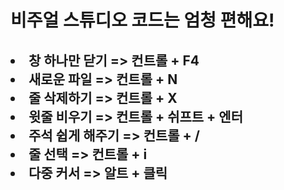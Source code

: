 <h1>비주얼 스튜디오 코드는 엄청 편해요!</h1>
<h2>
<li>창 하나만 닫기 => 컨트롤 + F4</li>
<li>새로운 파일 => 컨트롤 + N</li>
<li>줄 삭제하기 => 컨트롤 + X</li>
<li>윗줄 비우기 => 컨트롤 + 쉬프트 + 엔터</li>
<li>주석 쉽게 해주기 => 컨트롤 + /</li>
<li>줄 선택 => 컨트롤 + i</li>
<li>다중 커서 => 알트 + 클릭</li>
</h2>